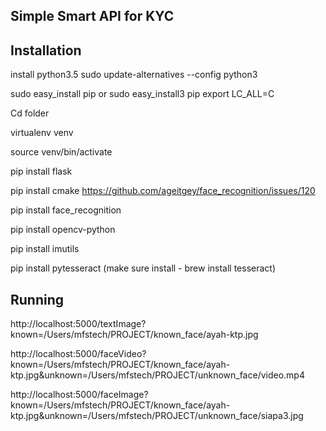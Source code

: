 
Simple Smart API for KYC
------

Installation
------
install python3.5
sudo update-alternatives --config python3

sudo easy_install pip or
sudo easy_install3 pip
export LC_ALL=C


Cd folder 

virtualenv venv

source venv/bin/activate

pip install flask

pip install cmake
https://github.com/ageitgey/face_recognition/issues/120

pip install face_recognition

pip install opencv-python

pip install imutils

pip install pytesseract
(make sure install - brew install tesseract)


Running
------

http://localhost:5000/textImage?known=/Users/mfstech/PROJECT/known_face/ayah-ktp.jpg

http://localhost:5000/faceVideo?known=/Users/mfstech/PROJECT/known_face/ayah-ktp.jpg&unknown=/Users/mfstech/PROJECT/unknown_face/video.mp4

http://localhost:5000/faceImage?known=/Users/mfstech/PROJECT/known_face/ayah-ktp.jpg&unknown=/Users/mfstech/PROJECT/unknown_face/siapa3.jpg



